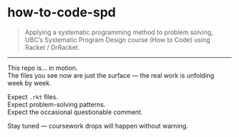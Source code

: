 # how-to-code-spd

> Applying a systematic programming method to problem solving,  
> UBC’s Systematic Program Design course (How to Code) using Racket / DrRacket.

---

This repo is... in motion.  
The files you see now are just the surface — the real work is unfolding week by week.  

Expect `.rkt` files.  
Expect problem-solving patterns.  
Expect the occasional questionable comment.

Stay tuned — coursework drops will happen without warning.
